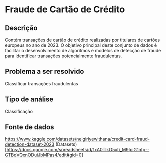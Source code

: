 # Fraude de Cartão de Crédito

## Descrição
Contém transações de cartão de crédito realizadas por titulares de cartões europeus no ano de 2023. O objetivo principal deste conjunto de dados é facilitar o desenvolvimento de algoritmos e modelos de detecção de fraude para identificar transações potencialmente fraudulentas.

## Problema a ser resolvido
Classificar transações fraudulentas

## Tipo de análise
Classificação

## Fonte de dados
https://www.kaggle.com/datasets/nelgiriyewithana/credit-card-fraud-detection-dataset-2023
(Datasets)[https://docs.google.com/spreadsheets/d/1xA0TlkO5xti_M9IpiG1ntp--GTBqVQxnODuiJbMPas4/edit#gid=0]

